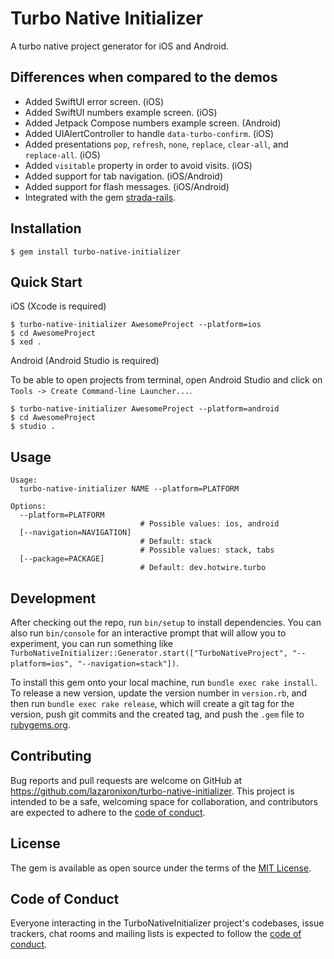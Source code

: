 # Turbo Native Initializer

A turbo native project generator for iOS and Android.

## Differences when compared to the demos

- Added SwiftUI error screen. (iOS)
- Added SwiftUI numbers example screen. (iOS)
- Added Jetpack Compose numbers example screen. (Android)
- Added UIAlertController to handle `data-turbo-confirm`. (iOS)
- Added presentations `pop`, `refresh`, `none`, `replace`, `clear-all`, and `replace-all`. (iOS)
- Added `visitable` property in order to avoid visits. (iOS)
- Added support for tab navigation. (iOS/Android)
- Added support for flash messages. (iOS/Android)
- Integrated with the gem [strada-rails](https://github.com/lazaronixon/strada-rails).

## Installation

```
$ gem install turbo-native-initializer
```

## Quick Start

iOS (Xcode is required)

```
$ turbo-native-initializer AwesomeProject --platform=ios
$ cd AwesomeProject
$ xed .
```

Android (Android Studio is required)

To be able to open projects from terminal, open Android Studio and click on `Tools -> Create Command-line Launcher...`.

```
$ turbo-native-initializer AwesomeProject --platform=android
$ cd AwesomeProject
$ studio .
```

## Usage

```
Usage:
  turbo-native-initializer NAME --platform=PLATFORM

Options:
  --platform=PLATFORM        
                             # Possible values: ios, android
  [--navigation=NAVIGATION]  
                             # Default: stack
                             # Possible values: stack, tabs
  [--package=PACKAGE]        
                             # Default: dev.hotwire.turbo
```

## Development

After checking out the repo, run `bin/setup` to install dependencies. You can also run `bin/console` for an interactive prompt that will allow you to experiment, you can run something like `TurboNativeInitializer::Generator.start(["TurboNativeProject", "--platform=ios", "--navigation=stack"])`.

To install this gem onto your local machine, run `bundle exec rake install`. To release a new version, update the version number in `version.rb`, and then run `bundle exec rake release`, which will create a git tag for the version, push git commits and the created tag, and push the `.gem` file to [rubygems.org](https://rubygems.org).

## Contributing

Bug reports and pull requests are welcome on GitHub at https://github.com/lazaronixon/turbo-native-initializer. This project is intended to be a safe, welcoming space for collaboration, and contributors are expected to adhere to the [code of conduct](https://github.com/lazaronixon/turbo-native-initializer/blob/master/CODE_OF_CONDUCT.md).

## License

The gem is available as open source under the terms of the [MIT License](https://opensource.org/licenses/MIT).

## Code of Conduct

Everyone interacting in the TurboNativeInitializer project's codebases, issue trackers, chat rooms and mailing lists is expected to follow the [code of conduct](https://github.com/[USERNAME]/turbo-native-initializer/blob/master/CODE_OF_CONDUCT.md).
